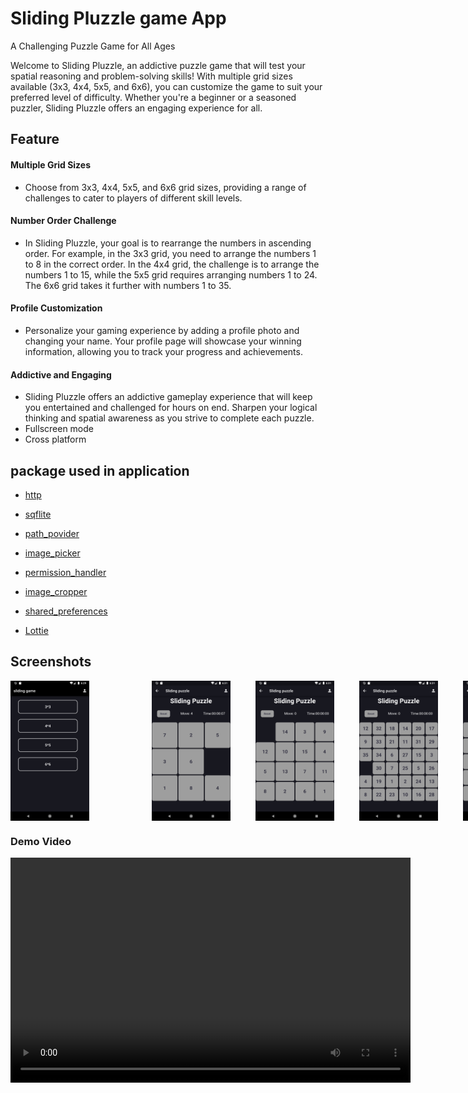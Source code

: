 
# Sliding Pluzzle game App

A Challenging Puzzle Game for All Ages

Welcome to Sliding Pluzzle, an addictive puzzle game that will test your spatial reasoning and problem-solving skills! With multiple grid sizes available (3x3, 4x4, 5x5, and 6x6), you can customize the game to suit your preferred level of difficulty. Whether you're a beginner or a seasoned puzzler, Sliding Pluzzle offers an engaging experience for all.


## Feature
  
#### Multiple Grid Sizes
- Choose from 3x3, 4x4, 5x5, and 6x6 grid sizes, providing a range of challenges to cater to players of different skill levels.

#### Number Order Challenge

- In Sliding Pluzzle, your goal is to rearrange the numbers in ascending order. For example, in the 3x3 grid, you need to arrange the numbers 1 to 8 in the correct order. In the 4x4 grid, the challenge is to arrange the numbers 1 to 15, while the 5x5 grid requires arranging numbers 1 to 24. The 6x6 grid takes it further with numbers 1 to 35.

#### Profile Customization
- Personalize your gaming experience by adding a profile photo and changing your name. Your profile page will showcase your winning information, allowing you to track your progress and achievements.

#### Addictive and Engaging

- Sliding Pluzzle offers an addictive gameplay experience that will keep you entertained and challenged for hours on end. Sharpen your logical thinking and spatial awareness as you strive to complete each puzzle.
- Fullscreen mode
- Cross platform


## package used in application

- [http](https://pub.dev/packages/http    )

- [sqflite](https://pub.dev/packages/sqflite)

- [path_povider](https://pub.dev/packages/path_provider)

- [image_picker](https://pub.dev/packages/image_picker)

- [permission_handler](https://pub.dev/packages/permission_handler)

- [image_cropper](https://pub.dev/packages/image_cropper)

- [shared_preferences](https://pub.dev/packages/shared_preferences)

- [Lottie](https://pub.dev/packages/lottie)



## Screenshots

<div style="display: flex;">
<img src="https://github.com/Meetghetiya/Sliding_pluzzler_game/blob/master/Sliding_pluzzle/assets/projects/Screenshot1.png?raw=true"  style="margin-right: 100px;" width=25% height=25%>

<img src="https://github.com/Meetghetiya/Sliding_pluzzler_game/blob/master/Sliding_pluzzle/assets/projects/Screenshot2.png?raw=true" style="margin-right: 40px;" width=25% height=25%>

<img src="https://github.com/Meetghetiya/Sliding_pluzzler_game/blob/master/Sliding_pluzzle/assets/projects/Screenshot3.png?raw=true" style="margin-right: 40px;" width=25% height=25%>

<img src="https://github.com/Meetghetiya/Sliding_pluzzler_game/blob/master/Sliding_pluzzle/assets/projects/Screenshot4.png?raw=true" style="margin-right: 40px;" width=25% height=25%>

<img src="https://github.com/Meetghetiya/Sliding_pluzzler_game/blob/master/Sliding_pluzzle/assets/projects/Screenshot5.png?raw=true" style="margin-right: 40px;" width=25% height=25%>

<img src="https://github.com/Meetghetiya/Sliding_pluzzler_game/blob/master/Sliding_pluzzle/assets/projects/Screenshot6.png?raw=true" style="margin-right: 40px;" width=25% height=25%>

</div>  

### Demo Video

<video src="https://example.com/demo.mp4" width="640" height="360" controls>
  Your browser does not support the video tag.
</video>

